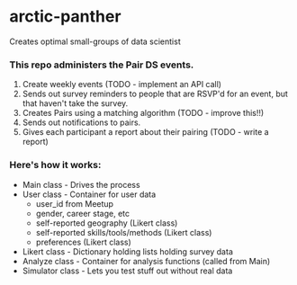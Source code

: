 # arctic-panther
Creates optimal small-groups of data scientist

### This repo administers the Pair DS events.
1. Create weekly events (TODO - implement an API call)
2. Sends out survey reminders to people that are RSVP'd for an event, but that haven't take the survey.
3. Creates Pairs using a matching algorithm (TODO - improve this!!)
4. Sends out notifications to pairs.
5. Gives each participant a report about their pairing (TODO - write a report)

### Here's how it works:
- Main class - Drives the process
- User class - Container for user data
  - user_id from Meetup
  - gender, career stage, etc
  - self-reported geography (Likert class)
  - self-reported skills/tools/methods (Likert class)
  - preferences (Likert class)
- Likert class - Dictionary holding lists holding survey data
- Analyze class - Container for analysis functions (called from Main)
- Simulator class - Lets you test stuff out without real data
